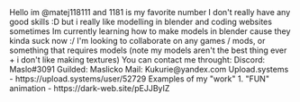 <introduction>

<ShortAboutMe>
Hello im @matej118111 and 1181 is my favorite number
</ShortAboutMe>

<skills>
I don't really have any good skills :D but i really like modelling in blender and coding websites sometimes
</skills>

<learning>
Im currently learning how to make models in blender cause they kinda suck now :/
</learning>

<LookingFor>
I'm looking to collaborate on any games / mods, or something that requires models (note my models aren't the best thing ever + i don't like making textures)
</LookingFor>

<contact>
You can contact me throught:
Discord: Maslo#3091
Guilded: Maslicko
Mail: Kukurie@yandex.com
Upload.systems - https://upload.systems/user/52729
</contact>

</introduction>

<examples>
  Examples of my "work"
  1. "FUN" animation - https://dark-web.site/pEJJByIZ
  
  
  
  
  </examples>
